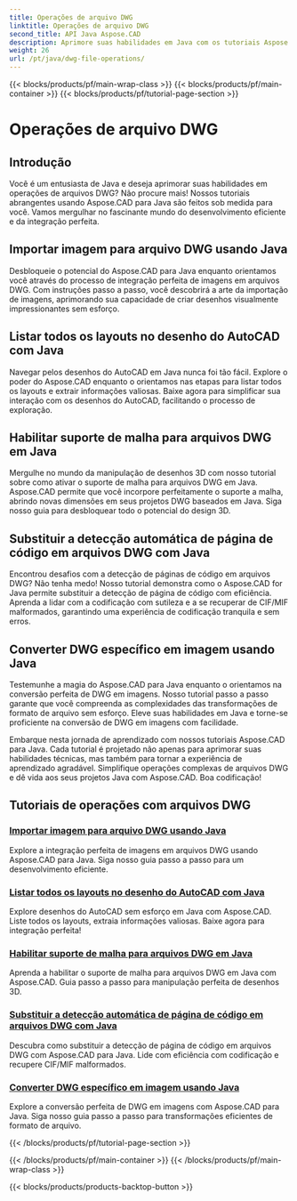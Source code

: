 ```yaml
---
title: Operações de arquivo DWG
linktitle: Operações de arquivo DWG
second_title: API Java Aspose.CAD
description: Aprimore suas habilidades em Java com os tutoriais Aspose.CAD. Aprenda importação de imagens, listagem de layout, suporte a malha, substituição de página de código e conversão de DWG em imagem sem esforço.
weight: 26
url: /pt/java/dwg-file-operations/
---
```


{{< blocks/products/pf/main-wrap-class >}}
{{< blocks/products/pf/main-container >}}
{{< blocks/products/pf/tutorial-page-section >}}

# Operações de arquivo DWG

## Introdução

Você é um entusiasta de Java e deseja aprimorar suas habilidades em operações de arquivos DWG? Não procure mais! Nossos tutoriais abrangentes usando Aspose.CAD para Java são feitos sob medida para você. Vamos mergulhar no fascinante mundo do desenvolvimento eficiente e da integração perfeita.

## Importar imagem para arquivo DWG usando Java

Desbloqueie o potencial do Aspose.CAD para Java enquanto orientamos você através do processo de integração perfeita de imagens em arquivos DWG. Com instruções passo a passo, você descobrirá a arte da importação de imagens, aprimorando sua capacidade de criar desenhos visualmente impressionantes sem esforço.

## Listar todos os layouts no desenho do AutoCAD com Java

Navegar pelos desenhos do AutoCAD em Java nunca foi tão fácil. Explore o poder do Aspose.CAD enquanto o orientamos nas etapas para listar todos os layouts e extrair informações valiosas. Baixe agora para simplificar sua interação com os desenhos do AutoCAD, facilitando o processo de exploração.

## Habilitar suporte de malha para arquivos DWG em Java

Mergulhe no mundo da manipulação de desenhos 3D com nosso tutorial sobre como ativar o suporte de malha para arquivos DWG em Java. Aspose.CAD permite que você incorpore perfeitamente o suporte a malha, abrindo novas dimensões em seus projetos DWG baseados em Java. Siga nosso guia para desbloquear todo o potencial do design 3D.

## Substituir a detecção automática de página de código em arquivos DWG com Java

Encontrou desafios com a detecção de páginas de código em arquivos DWG? Não tenha medo! Nosso tutorial demonstra como o Aspose.CAD for Java permite substituir a detecção de página de código com eficiência. Aprenda a lidar com a codificação com sutileza e a se recuperar de CIF/MIF malformados, garantindo uma experiência de codificação tranquila e sem erros.

## Converter DWG específico em imagem usando Java

Testemunhe a magia do Aspose.CAD para Java enquanto o orientamos na conversão perfeita de DWG em imagens. Nosso tutorial passo a passo garante que você compreenda as complexidades das transformações de formato de arquivo sem esforço. Eleve suas habilidades em Java e torne-se proficiente na conversão de DWG em imagens com facilidade.

Embarque nesta jornada de aprendizado com nossos tutoriais Aspose.CAD para Java. Cada tutorial é projetado não apenas para aprimorar suas habilidades técnicas, mas também para tornar a experiência de aprendizado agradável. Simplifique operações complexas de arquivos DWG e dê vida aos seus projetos Java com Aspose.CAD. Boa codificação!

## Tutoriais de operações com arquivos DWG
### [Importar imagem para arquivo DWG usando Java](./import-image-to-dwg/)
Explore a integração perfeita de imagens em arquivos DWG usando Aspose.CAD para Java. Siga nosso guia passo a passo para um desenvolvimento eficiente.
### [Listar todos os layouts no desenho do AutoCAD com Java](./list-all-layouts/)
Explore desenhos do AutoCAD sem esforço em Java com Aspose.CAD. Liste todos os layouts, extraia informações valiosas. Baixe agora para integração perfeita!
### [Habilitar suporte de malha para arquivos DWG em Java](./mesh-support-for-dwg/)
Aprenda a habilitar o suporte de malha para arquivos DWG em Java com Aspose.CAD. Guia passo a passo para manipulação perfeita de desenhos 3D.
### [Substituir a detecção automática de página de código em arquivos DWG com Java](./override-code-page-detection/)
Descubra como substituir a detecção de página de código em arquivos DWG com Aspose.CAD para Java. Lide com eficiência com codificação e recupere CIF/MIF malformados.
### [Converter DWG específico em imagem usando Java](./convert-dwg-to-image/)
Explore a conversão perfeita de DWG em imagens com Aspose.CAD para Java. Siga nosso guia passo a passo para transformações eficientes de formato de arquivo.

{{< /blocks/products/pf/tutorial-page-section >}}

{{< /blocks/products/pf/main-container >}}
{{< /blocks/products/pf/main-wrap-class >}}

{{< blocks/products/products-backtop-button >}}
